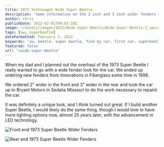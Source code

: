 ```yaml
---
title: 1973 Volkswagen Wide Super Beetle
description: 'Some information on the 2 inch and 3 inch wider fenders that were added to our 1973 VW Superbeetle'
author: chris
publishDate: 2022-02-01T09:03:10Z
image: ~/assets/images/2022/Wide-Super-Beetle/Wide-Super-Beetle-2_upscaled.jpg
tags: [vw, superbeetle]
dateFormatted: February 1, 2022
keywords: 'vw, beetle, super beetle, find my car, first car, superbeetle, volkswagen, wide'
featured: false
url: "/wide-super-beetle"
--- 
```

When my dad and I planned out the overhaul of the 1973 Super Beetle I really wanted to go with a wide fender look for the car. We ended up ordering new fenders from Innovations in Fiberglass some time in 1998.

We ordered 2" wider in the front and 3" wider in the rear and took the car up to Bryant Motors in Sedalia Missouri to do the work necessary to repaint the car.

It was definitely a unique look, and I think turned out great. If I build another Super Beetle, I would likely do the same thing, though I would love to have more lighting options now, almost 25 years later, with the advancement in LED technology.

<Image 
  src="/src/assets/images/2022/Wide-Super-Beetle/Wide-Super-Beetle-1_upscaled.jpg" 
  alt="Front end 1973 Super Beetle Wider Fenders" 
  width={800} 
  height={600} 
/>

<Image 
  src="/src/assets/images/2022/Wide-Super-Beetle/Wide-Super-Beetle-1_upscaled.jpg" 
  alt="Rear end 1973 Super Beetle Wider Fenders " 
  width={800} 
  height={600} 
/>
